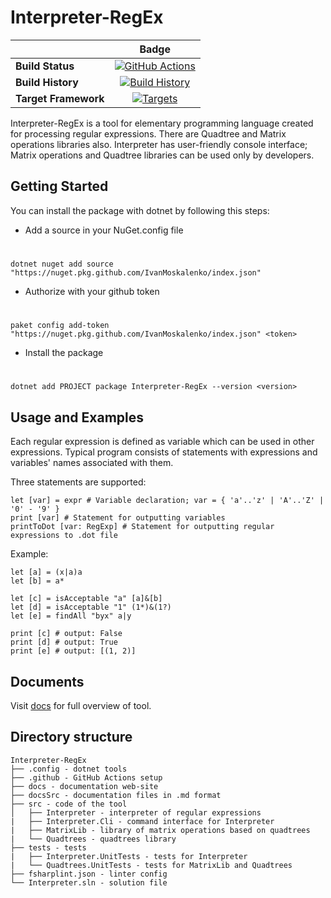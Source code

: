 # Interpreter-RegEx

||Badge|
|------|:------:|
|**Build Status**|[![GitHub Actions](https://github.com/IvanMoskalenko/Interpreter-RegEx/workflows/Build/badge.svg?branch=master)](https://github.com/IvanMoskalenko/Interpreter-RegEx/actions?query=branch%3Amaster) |
|**Build History**|[![Build History](https://buildstats.info/github/chart/IvanMoskalenko/Interpreter-RegEx)](https://github.com/IvanMoskalenko/Interpreter-RegEx/actions?query=branch%3Amaster) |
|**Target Framework**|[![Targets](https://img.shields.io/badge/.NET%20-5-green.svg)](https://docs.microsoft.com/ru-ru/dotnet/core/introduction)|


Interpreter-RegEx is a tool for elementary programming language created for processing regular expressions. There are Quadtree and Matrix operations libraries also. Interpreter has user-friendly console interface; Matrix operations and Quadtree libraries can be used only by developers.

## Getting Started

You can install the package with dotnet by following this steps:

* Add a source in your NuGet.config file
#
	dotnet nuget add source "https://nuget.pkg.github.com/IvanMoskalenko/index.json"
* Authorize with your github token
#
	paket config add-token "https://nuget.pkg.github.com/IvanMoskalenko/index.json" <token>
* Install the package
#
	dotnet add PROJECT package Interpreter-RegEx --version <version>

## Usage and Examples

Each regular expression is defined as variable which can be used in other expressions. Typical program consists of statements with expressions and variables' names associated with them.

Three statements are supported:

	let [var] = expr # Variable declaration; var = { 'a'..'z' | 'A'..'Z' | '0' - '9' }
	print [var] # Statement for outputting variables
	printToDot [var: RegExp] # Statement for outputting regular expressions to .dot file

Example:

	let [a] = (x|a)a
	let [b] = a*

	let [c] = isAcceptable "a" [a]&[b]
	let [d] = isAcceptable "1" (1*)&(1?)
	let [e] = findAll "byx" a|y

	print [c] # output: False
	print [d] # output: True
	print [e] # output: [(1, 2)]

## Documents

Visit [docs](https://www.youtube.com/watch?v=dQw4w9WgXcQ) for full overview of tool.

## Directory structure

```
Interpreter-RegEx
├── .config - dotnet tools
├── .github - GitHub Actions setup 
├── docs - documentation web-site
├── docsSrc - documentation files in .md format
├── src - code of the tool
│	├── Interpreter - interpreter of regular expressions
|	├── Interpreter.Cli - command interface for Interpreter
|	├── MatrixLib - library of matrix operations based on quadtrees
|	└── Quadtrees - quadtrees library
├── tests - tests
|	├── Interpreter.UnitTests - tests for Interpreter
|	└── Quadtrees.UnitTests - tests for MatrixLib and Quadtrees
├── fsharplint.json - linter config
└── Interpreter.sln - solution file
```
	




